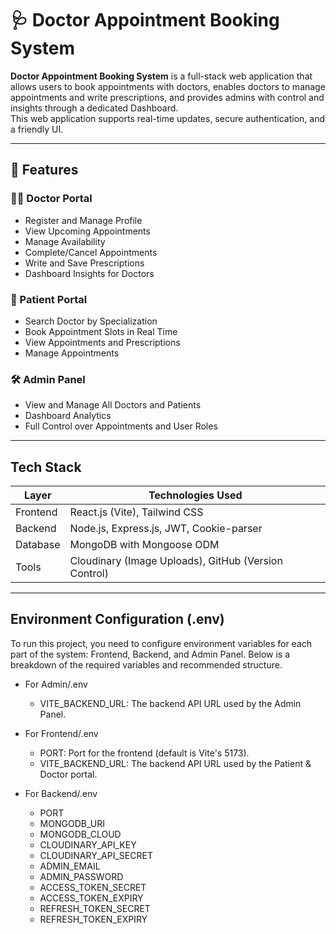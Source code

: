 # 🩺 Doctor Appointment Booking System

**Doctor Appointment Booking System** is a full-stack web application that allows users to book appointments with doctors, enables doctors to manage appointments and write prescriptions, and provides admins with control and insights through a dedicated Dashboard.  
This web application supports real-time updates, secure authentication, and a friendly UI.

---

## 🚀 Features

### 👨‍⚕️ Doctor Portal
- Register and Manage Profile
- View Upcoming Appointments
- Manage Availability
- Complete/Cancel Appointments
- Write and Save Prescriptions
- Dashboard Insights for Doctors

### 👤 Patient Portal
- Search Doctor by Specialization
- Book Appointment Slots in Real Time
- View Appointments and Prescriptions
- Manage Appointments

### 🛠️ Admin Panel
- View and Manage All Doctors and Patients
- Dashboard Analytics
- Full Control over Appointments and User Roles

---

## Tech Stack

| Layer     | Technologies Used                                                                 |
|-----------|------------------------------------------------------------------------------------|
| Frontend  | React.js (Vite), Tailwind CSS                                             |
| Backend   | Node.js, Express.js, JWT, Cookie-parser                                  |
| Database  | MongoDB with Mongoose ODM                                                         |
| Tools     | Cloudinary (Image Uploads), GitHub (Version Control)|

---

## Environment Configuration (.env)
To run this project, you need to configure environment variables for each part of the system: Frontend, Backend, and Admin Panel. Below is a breakdown of the required variables and recommended structure.

- For Admin/.env
  - VITE_BACKEND_URL: The backend API URL used by the Admin Panel.

- For Frontend/.env
   - PORT: Port for the frontend (default is Vite's 5173).
   - VITE_BACKEND_URL: The backend API URL used by the Patient & Doctor portal.
 
- For Backend/.env
   - PORT
   - MONGODB_URI
   - MONGODB_CLOUD
   - CLOUDINARY_API_KEY
   - CLOUDINARY_API_SECRET
   - ADMIN_EMAIL
   - ADMIN_PASSWORD
   - ACCESS_TOKEN_SECRET
   - ACCESS_TOKEN_EXPIRY
   - REFRESH_TOKEN_SECRET
   - REFRESH_TOKEN_EXPIRY
 

